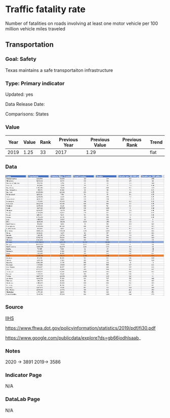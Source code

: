 # Traffic fatality rate

Number of fatalities on roads involving at least one motor vehicle per 100 million vehicle miles traveled

## Transportation

### Goal: Safety

Texas maintains a safe transportaiton infrastructure

### Type: Primary indicator

Updated: yes

Data Release Date: 


Comparisons: States

### Value


| Year      |  Value      | Rank        | Previous Year | Previous Value | Previous Rank | Trend | 
| ----------- | ----------- | ----------- | ----------- | ----------- | ----------- | -----------|
|   2019      |  1.25      |    33       |      2017   |   1.29      |          |    flat       | 

### Data

![VMT](./vmt.PNG)



### Source

[IIHS](https://www.iihs.org/topics/fatality-statistics/detail/state-by-state)

<!-- [NSC - Injury Facts](https://injuryfacts.nsc.org/motor-vehicle/overview/preliminary-estimates/data-details/) -->

https://www.fhwa.dot.gov/policyinformation/statistics/2019/pdf/fi30.pdf

https://www.google.com/publicdata/explore?ds=gb66jodhlsaab_

### Notes

2020 -> 3891
2019-> 3586

### Indicator Page

N/A

### DataLab Page

N/A